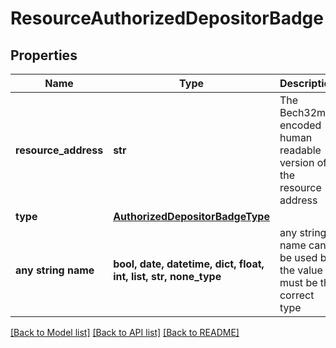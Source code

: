 # ResourceAuthorizedDepositorBadge


## Properties
Name | Type | Description | Notes
------------ | ------------- | ------------- | -------------
**resource_address** | **str** | The Bech32m-encoded human readable version of the resource address | 
**type** | [**AuthorizedDepositorBadgeType**](AuthorizedDepositorBadgeType.md) |  | 
**any string name** | **bool, date, datetime, dict, float, int, list, str, none_type** | any string name can be used but the value must be the correct type | [optional]

[[Back to Model list]](../README.md#documentation-for-models) [[Back to API list]](../README.md#documentation-for-api-endpoints) [[Back to README]](../README.md)


